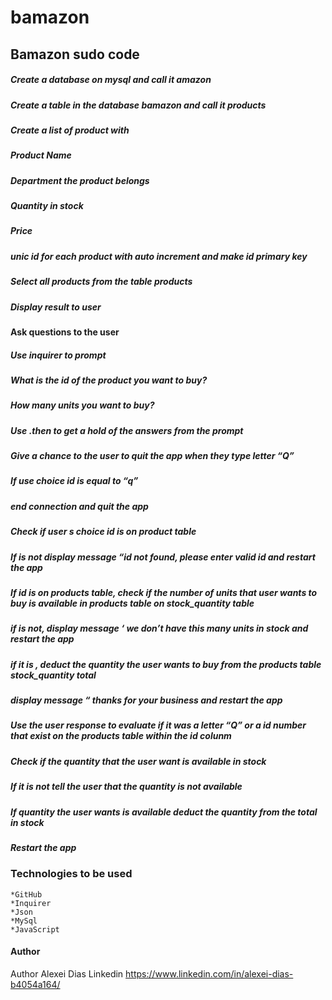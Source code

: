 # bamazon

## Bamazon sudo code

##### Create a database on mysql and call it amazon
##### Create a table in the database bamazon and call it products
##### Create a list of product with 
##### Product Name
##### Department  the product belongs
##### Quantity in stock 
##### Price
##### unic id for each product with auto increment and make id primary key
##### Select all products from the table products
##### Display result to user

#### Ask questions to the user
##### Use inquirer to prompt	
##### What is the id of the product you want to buy?
##### How many units you want to buy?
##### Use .then to get a hold of the answers from the prompt

##### Give a chance to the user to quit the app when they type letter “Q”
##### If use choice id is equal to 	“q”
##### end connection and quit the app

##### Check if user s choice id is on product table
##### If is not display message “id not found, please enter valid id and restart the app
##### If id is on products table, check if the number of units that user wants to buy is available in products table on stock_quantity table

##### if is not, display message  ‘ we don’t have this many units in stock  and restart the app
##### if it is , deduct the quantity the user wants to buy from the products table stock_quantity total
##### display message “ thanks for your business and restart the app
##### Use the user response to evaluate if it was a letter “Q” or a id  number that exist on the products table within the id colunm 
##### Check if the quantity  that  the user  want is available in stock
##### If it is not tell the user that the quantity is not available 
##### If quantity the user wants is available deduct the quantity from the total in stock
##### Restart the app

### Technologies to be used
    *GitHub
    *Inquirer
    *Json
    *MySql
    *JavaScript

#### Author
Author
 Alexei Dias
 Linkedin 
 https://www.linkedin.com/in/alexei-dias-b4054a164/


